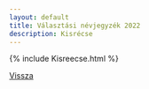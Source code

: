 ```yaml
---
layout: default
title: Választási névjegyzék 2022
description: Kisrécse
---
```


{% include Kisreecse.html %}

[Vissza](./)